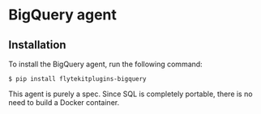 # BigQuery agent

## Installation

To install the BigQuery agent, run the following command:

```
$ pip install flytekitplugins-bigquery
```

This agent is purely a spec. Since SQL is completely portable, there is no need to build a Docker container.
